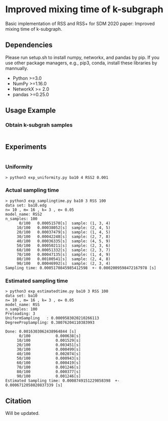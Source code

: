 # Improved mixing time of k-subgraph

Basic implementation of RSS and RSS+ for SDM 2020 paper: Improved mixing time of k-subgraph.



## Dependencies

Please run setup.sh to install numpy, networkx, and pandas by pip.
If you use other package managers, e.g., pip3, conda, install these libraries by mannually.

- Python >=3.0
- NumPy >=1.16.0
- NetworkX >= 2.0
- pandas >=0.25.0



## Usage Example

### Obtain k-subgrah samples

```

```

## Experiments

```

```

### Uniformity

```
> python3 exp_uniformity.py ba10 4 RSS2 0.001
```

### Actual sampling time

```
> python3 exp_samplingtime.py ba10 3 RSS 100
data set: ba10.edg
n= 10 , m= 16 , k= 3 , e= 0.05
model_name: RSS2
n_samples: 100
      0/100   0.00051570[s]  sample: (1, 3, 4)
     10/100   0.00038052[s]  sample: (2, 4, 5)
     20/100   0.00037479[s]  sample: (1, 4, 5)
     30/100   0.00042248[s]  sample: (2, 7, 8)
     40/100   0.00036335[s]  sample: (4, 5, 9)
     50/100   0.00050211[s]  sample: (2, 3, 6)
     60/100   0.00051332[s]  sample: (2, 3, 7)
     70/100   0.00047135[s]  sample: (1, 4, 9)
     80/100   0.00100541[s]  sample: (2, 4, 8)
     90/100   0.00046992[s]  sample: (2, 3, 4)
Sampling time: 0.0005170845985412598  +- 0.0002009598472167978 [s]
```

### Estimated sampling time

```
> python3 exp_estimatedtime.py ba10 3 RSS 100
data set: ba10
n= 10 , m= 16 , k= 3 , e= 0.05
model_name: RSS
n_samples: 100
Preloading: 3
UniformSampling   : 0.0009583020210266113
DegreePropSampling: 0.38076204110383993

Done: 0.0016303062438964844 [s]
      0/100           0.000638[s]
     10/100           0.001529[s]
     20/100           0.003451[s]
     30/100           0.000499[s]
     40/100           0.002074[s]
     50/100           0.000943[s]
     60/100           0.000419[s]
     70/100           0.001246[s]
     80/100           0.000377[s]
     90/100           0.001246[s]
Estimated Sampling time: 0.0008749151229858398  +- 0.0006712058020837339 [s]
```


## Citation

Will be updated.